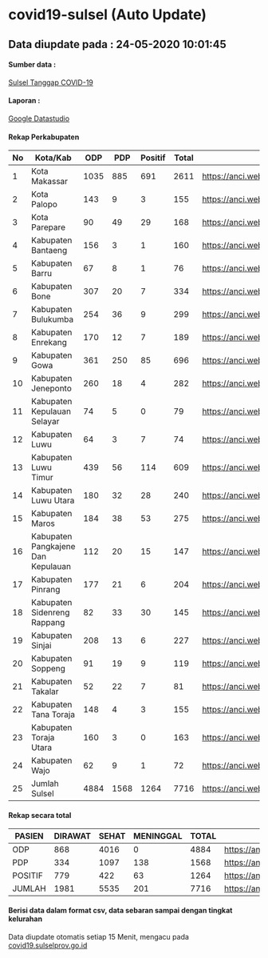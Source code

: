 
# covid19-sulsel (Auto Update)

## Data diupdate pada : 24-05-2020 10:01:45

#### Sumber data :
[Sulsel Tanggap COVID-19](https://covid19.sulselprov.go.id)

#### Laporan :
[Google Datastudio](https://datastudio.google.com/s/jythWGc1j4w)

#### Rekap Perkabupaten 
|No|Kota/Kab|ODP|PDP|Positif|Total|Link|
| --- | --- | --- | --- | --- | --- | --- |
|1|Kota Makassar|1035|885|691|2611|https://anci.web.id/cor/kota_makassar|
|2|Kota Palopo|143|9|3|155|https://anci.web.id/cor/kota_palopo|
|3|Kota Parepare|90|49|29|168|https://anci.web.id/cor/kota_parepare|
|4|Kabupaten Bantaeng|156|3|1|160|https://anci.web.id/cor/kabupaten_bantaeng|
|5|Kabupaten Barru|67|8|1|76|https://anci.web.id/cor/kabupaten_barru|
|6|Kabupaten Bone|307|20|7|334|https://anci.web.id/cor/kabupaten_bone|
|7|Kabupaten Bulukumba|254|36|9|299|https://anci.web.id/cor/kabupaten_bulukumba|
|8|Kabupaten Enrekang|170|12|7|189|https://anci.web.id/cor/kabupaten_enrekang|
|9|Kabupaten Gowa|361|250|85|696|https://anci.web.id/cor/kabupaten_gowa|
|10|Kabupaten Jeneponto|260|18|4|282|https://anci.web.id/cor/kabupaten_jeneponto|
|11|Kabupaten Kepulauan Selayar|74|5|0|79|https://anci.web.id/cor/kabupaten_kepulauan_selayar|
|12|Kabupaten Luwu|64|3|7|74|https://anci.web.id/cor/kabupaten_luwu|
|13|Kabupaten Luwu Timur|439|56|114|609|https://anci.web.id/cor/kabupaten_luwu_timur|
|14|Kabupaten Luwu Utara|180|32|28|240|https://anci.web.id/cor/kabupaten_luwu_utara|
|15|Kabupaten Maros|184|38|53|275|https://anci.web.id/cor/kabupaten_maros|
|16|Kabupaten Pangkajene Dan Kepulauan|112|20|15|147|https://anci.web.id/cor/kabupaten_pangkajene_dan_kepulauan|
|17|Kabupaten Pinrang|177|21|6|204|https://anci.web.id/cor/kabupaten_pinrang|
|18|Kabupaten Sidenreng Rappang|82|33|30|145|https://anci.web.id/cor/kabupaten_sidenreng_rappang|
|19|Kabupaten Sinjai|208|13|6|227|https://anci.web.id/cor/kabupaten_sinjai|
|20|Kabupaten Soppeng|91|19|9|119|https://anci.web.id/cor/kabupaten_soppeng|
|21|Kabupaten Takalar|52|22|7|81|https://anci.web.id/cor/kabupaten_takalar|
|22|Kabupaten Tana Toraja|148|4|3|155|https://anci.web.id/cor/kabupaten_tana_toraja|
|23|Kabupaten Toraja Utara|160|3|0|163|https://anci.web.id/cor/kabupaten_toraja_utara|
|24|Kabupaten Wajo|62|9|1|72|https://anci.web.id/cor/kabupaten_wajo|
|25|Jumlah Sulsel|4884|1568|1264|7716|https://anci.web.id/cor/jumlah_sulsel|

#### Rekap secara total

| PASIEN | DIRAWAT | SEHAT | MENINGGAL | TOTAL | LINK |
| ---- | -------- | ---- | ---- |  ---- | ---- |
| ODP | 868 | 4016 | 0 | 4884 | https://anci.web.id/cor/odp_detail.html |
| PDP | 334 | 1097 | 138 | 1568 | https://anci.web.id/cor/pdp_detail.html |
| POSITIF | 779 | 422 | 63 | 1264 | https://anci.web.id/cor/positif_detail.html |
| JUMLAH | 1981 | 5535 | 201 | 7716 | https://anci.web.id/cor/jumlah_sulsel/ |

 
#### Berisi data dalam format csv, data sebaran sampai dengan tingkat kelurahan

Data diupdate otomatis setiap 15 Menit, mengacu pada [covid19.sulselprov.go.id](https://covid19.sulselprov.go.id)

